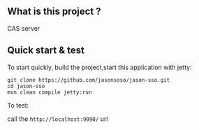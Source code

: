 ## What is this project ? ##
CAS server


## Quick start & test ##  
To start quickly, build the project,start this application with jetty:  

`git clone https://github.com/jasonsoso/jason-sso.git`   
`cd jason-sso`   
`mvn clean compile jetty:run`  



To test:   

call the `http://localhost:9090/` url 
